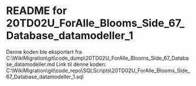 # README for 20TD02U_ForAlle_Blooms_Side_67_Database_datamodeller_1
Denne koden ble eksportert fra C:\WikiMigration\git\code_dump\20TD02U_ForAlle_Blooms_Side_67_Database_datamodeller.md
Link til denne koden: C:\WikiMigration\git\code_repo\SQLScripts\20TD02U_ForAlle_Blooms_Side_67_Database_datamodeller_1.sql

